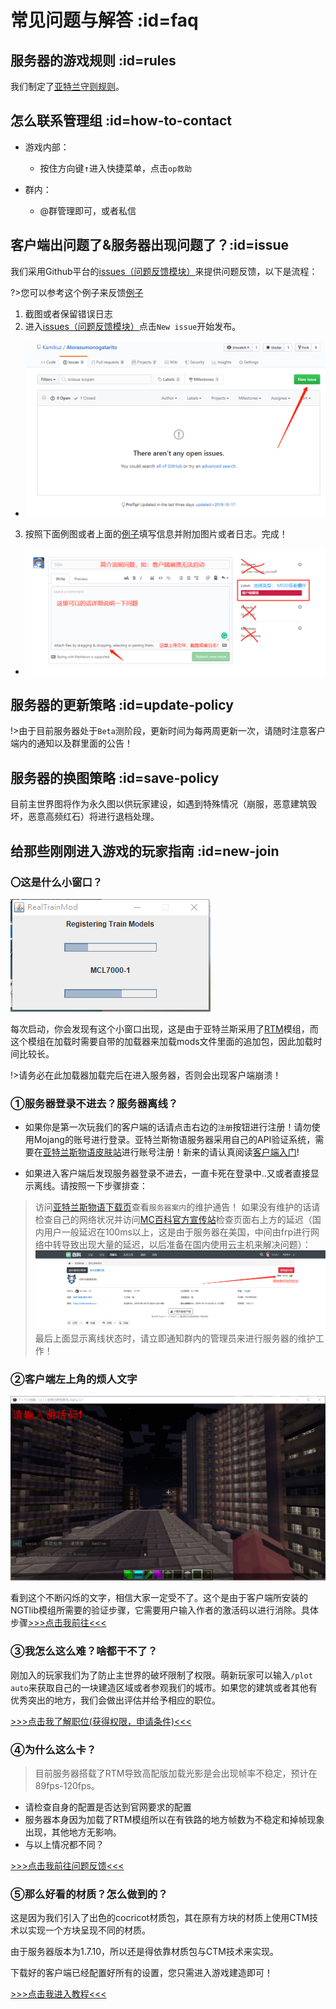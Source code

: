 # 常见问题与解答 :id=faq

## 服务器的游戏规则 :id=rules

我们制定了[亚特兰守则规则](welcome/rules.md)。

## 怎么联系管理组 :id=how-to-contact

- 游戏内部：
  - 按住<kbd>方向键↑</kbd>进入快捷菜单，点击`op救助`

- 群内：
  - @群管理即可，或者私信



## 客户端出问题了&服务器出现问题了？:id=issue

我们采用Github平台的[issues（问题反馈模块）](https://github.com/Kamikuz/Atorasumonogatarito/issues)来提供问题反馈，以下是流程：

?>您可以参考这个例子来反馈[例子](https://github.com/Kamikuz/Atorasumonogatarito/issues/2)

1. 截图或者保留错误日志
2. 进入[issues（问题反馈模块）](https://github.com/Kamikuz/Atorasumonogatarito/issues)点击`New issue`开始发布。
  - ![Step 2](../assets/images/errors/step2.png)
3. 按照下面例图或者上面的[例子](https://github.com/Kamikuz/Atorasumonogatarito/issues/2)填写信息并附加图片或者日志。完成！
  - ![Step 3](../assets/images/errors/step3.png)

## 服务器的更新策略 :id=update-policy

!>由于目前服务器处于`Beta`测阶段，更新时间为每两周更新一次，请随时注意客户端内的通知以及群里面的公告！

## 服务器的换图策略 :id=save-policy

目前主世界图将作为永久图以供玩家建设，如遇到特殊情况（崩服，恶意建筑毁坏，恶意高频红石）将进行退档处理。

## 给那些刚刚进入游戏的玩家指南 :id=new-join

### 〇这是什么小窗口？

![rtm](../assets/images/client/rtm.png)

每次启动，你会发现有这个小窗口出现，这是由于亚特兰斯采用了[RTM](mods/rtm.md)模组，而这个模组在加载时需要自带的加载器来加载mods文件里面的追加包，因此加载时间比较长。

!>请务必在此加载器加载完后在进入服务器，否则会出现客户端崩溃！

### ①服务器登录不进去？服务器离线？

- 如果你是第一次玩我们的客户端的话请点击右边的`注册`按钮进行注册！请勿使用Mojang的账号进行登录。亚特兰斯物语服务器采用自己的API验证系统，需要在[亚特兰斯物语皮肤站](https://mc.kamikuz.cn)进行账号注册！新来的请认真阅读[客户端入门](welcom/client.md)!

- 如果进入客户端后发现服务器登录不进去，一直卡死在登录中..又或者直接显示离线。请按照一下步骤排查：

>访问[亚特兰斯物语下载页](https://wiki.kamikuz.cn/download.html)查看`服务器案内`的维护通告！
>如果没有维护的话请检查自己的网络状况并访问[MC百科官方宣传站](https://play.mcmod.cn/sv20182663.html)检查页面右上方的延迟（国内用户一般延迟在100ms以上，这是由于服务器在美国，中间由frp进行网络中转导致出现大量的延迟，以后准备在国内使用云主机来解决问题）：
![ping](../assets/images/client/ping.png)
>最后上面显示离线状态时，请立即通知群内的管理员来进行服务器的维护工作！

### ②客户端左上角的烦人文字

![ngt](../assets/images/client/ngt.png)

看到这个不断闪烁的文字，相信大家一定受不了。这个是由于客户端所安装的NGTlib模组所需要的验证步骤，它需要用户输入作者的激活码以进行消除。具体步骤[>>>点击我前往<<<](mods/rtm.md#verfity)

### ③我怎么这么难？啥都干不了？

刚加入的玩家我们为了防止主世界的破坏限制了权限。萌新玩家可以输入`/plot auto`来获取自己的一块建造区域或者参观我们的城市。如果您的建筑或者其他有优秀突出的地方，我们会做出评估并给予相应的职位。

[>>>点击我了解职位(获得权限，申请条件)<<<](welcome/groups.md)

### ④为什么这么卡？

> 目前服务器搭载了RTM导致高配版加载光影是会出现帧率不稳定，预计在89fps-120fps。

- 请检查自身的配置是否达到官网要求的配置
- 服务器本身因为加载了RTM模组所以在有铁路的地方帧数为不稳定和掉帧现象出现，其他地方无影响。
- 与以上情况都不同？

[>>>点击我前往问题反馈<<<](#issue)

### ⑤那么好看的材质？怎么做到的？

这是因为我们引入了出色的cocricot材质包，其在原有方块的材质上使用CTM技术以实现一个方块呈现不同的材质。

由于服务器版本为1.7.10，所以还是得依靠材质包与CTM技术来实现。

下载好的客户端已经配置好所有的设置，您只需进入游戏建造即可！

[>>>点击我进入教程<<<](tutorials/cocricot.md)
